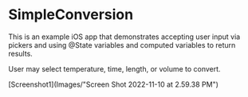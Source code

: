 # SimpleConversion

This is an example iOS app that demonstrates accepting user input via pickers and using @State variables and computed variables to return results. 

User may select temperature, time, length, or volume to convert. 

[Screenshot1](Images/"Screen Shot 2022-11-10 at 2.59.38 PM")


